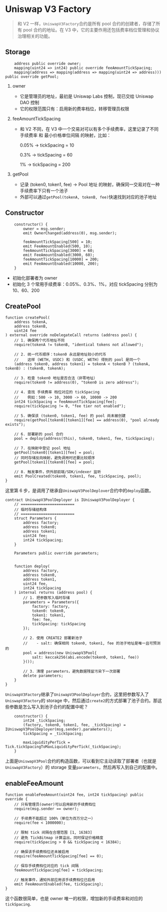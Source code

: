 # Uniswap V3 Factory

> 和 V2 一样，`UniswapV3Factory`合约是所有 pool 合约的创建者，存储了所有 pool 合约的地址。在 V3 中，它的主要作用还包括费率档位管理和协议治理相关的功能。

## Storage

```solidity
    address public override owner;
    mapping(uint24 => int24) public override feeAmountTickSpacing;
    mapping(address => mapping(address => mapping(uint24 => address))) public override getPool;
```

1. owner

   - 它是管理员的地址，最初是 Uniswap Labs 控制，现已交给 Uniswap DAO 控制
   - 它的权限范围只有：启用新的费率档位，转移管理员权限

2. feeAmountTickSpacing

   - 和 V2 不同，在 V3 中一个交易对可以有多个手续费率，这里记录了不同手续费率 和 最小价格单位间隔 的映射，比如：

     0.05% → tickSpacing = 10

     0.3% → tickSpacing = 60

     1% → tickSpacing = 200

3. getPool

   - 记录 (token0, token1, fee) → Pool 地址 的映射，确保同一交易对在一种手续费率下只有一个池子
   - 外部可以通过`getPool(tokenA, tokenB, fee)`快速找到对应的池子地址

## Constructor

```solidity
    constructor() {
        owner = msg.sender;
        emit OwnerChanged(address(0), msg.sender);

        feeAmountTickSpacing[500] = 10;
        emit FeeAmountEnabled(500, 10);
        feeAmountTickSpacing[3000] = 60;
        emit FeeAmountEnabled(3000, 60);
        feeAmountTickSpacing[10000] = 200;
        emit FeeAmountEnabled(10000, 200);
    }
```

- 初始化部署者为 owner
- 初始化 3 个常用手续费率：0.05%、0.3%、1%，对应 tickSpacing 分别为 10、60、200

## CreatePool

```solidity
function createPool(
    address tokenA,
    address tokenB,
    uint24 fee
) external override noDelegateCall returns (address pool) {
    // 1. 确保两个代币地址不同
    require(tokenA != tokenB, "identical tokens not allowed");

    // 2. 统一代币顺序：token0 永远是地址较小的代币
    //    这样 (WETH, USDC) 和 (USDC, WETH) 得到的 pool 是同一个
    (address token0, address token1) = tokenA < tokenB ? (tokenA, tokenB) : (tokenB, tokenA);

    // 3. 检查 token0 地址是否合法（非零地址）
    require(token0 != address(0), "token0 is zero address");

    // 4. 查找 手续费率 档位对应的 tickSpacing
    //    例如：500 -> 10, 3000 -> 60, 10000 -> 200
    int24 tickSpacing = feeAmountTickSpacing[fee];
    require(tickSpacing != 0, "fee tier not enabled");

    // 5. 确保该 (token0, token1, fee) 的 pool 尚未被创建
    require(getPool[token0][token1][fee] == address(0), "pool already exists");

    // 6. 部署新的 pool 合约
    pool = deploy(address(this), token0, token1, fee, tickSpacing);

    // 7. 在映射中登记 pool 地址
    getPool[token0][token1][fee] = pool;
    // 同时存储反向映射，避免调用时还要比较顺序
    getPool[token1][token0][fee] = pool;

    // 8. 触发事件，供外部前端/SDK/indexer 监听
    emit PoolCreated(token0, token1, fee, tickSpacing, pool);
}
```

这里第 6 步，是调用了继承自`UniswapV3PoolDeplover`合约中的`deploy`函数。

```solidity
contract UniswapV3PoolDeployer is IUniswapV3PoolDeployer {
    // ========================
    // 临时存储结构体
    // ========================
    struct Parameters {
        address factory;
        address token0;
        address token1;
        uint24 fee;
        int24 tickSpacing;
    }

    Parameters public override parameters;


    function deploy(
        address factory,
        address token0,
        address token1,
        uint24 fee,
        int24 tickSpacing
    ) internal returns (address pool) {
        // 1. 把参数写入临时存储
        parameters = Parameters({
            factory: factory,
            token0: token0,
            token1: token1,
            fee: fee,
            tickSpacing: tickSpacing
        });

        // 2. 使用 CREATE2 部署新池子
        //    - salt: 确保相同 token0, token1, fee 的池子地址是唯一且可预测的
        pool = address(new UniswapV3Pool{
            salt: keccak256(abi.encode(token0, token1, fee))
        }());

        // 3. 清理 parameters，避免数据残留污染下一次部署
        delete parameters;
    }
}
```

`UniswapV3Factory`继承了`UniswapV3PoolDeployer`合约，这里把参数写入了`UniswapV3Factory`的 storage 中，然后通过`create2`的方式部署了池子合约。那这些参数是怎么写入到池子合约的配置中呢？

```solidity
    constructor() {
        int24 _tickSpacing;
        (factory, token0, token1, fee, _tickSpacing) = IUniswapV3PoolDeployer(msg.sender).parameters();
        tickSpacing = _tickSpacing;

        maxLiquidityPerTick = Tick.tickSpacingToMaxLiquidityPerTick(_tickSpacing);
    }
```

上面是`UniswapV3Pool`合约的构造函数，可以看到它主动读取了部署者（也就是`UniswapV3Factory`）的 storage 变量`parameters`，然后再写入到自己的配置中。

## enableFeeAmount

```solidity
function enableFeeAmount(uint24 fee, int24 tickSpacing) public override {
    // 只有管理员(owner)可以启用新的手续费档位
    require(msg.sender == owner);

    // 手续费不能超过 100%（单位为百万分之一）
    require(fee < 1000000);

    // 限制 tick 间隔在合理范围 [1, 16383]
    // 避免 TickBitmap 计算溢出，同时保证价格精度
    require(tickSpacing > 0 && tickSpacing < 16384);

    // 确保该手续费档位还未被启用
    require(feeAmountTickSpacing[fee] == 0);

    // 保存手续费档位对应的 tick 间隔
    feeAmountTickSpacing[fee] = tickSpacing;

    // 触发事件，通知外部应用该手续费档位已启用
    emit FeeAmountEnabled(fee, tickSpacing);
}
```

这个函数很简单，也是 owner 唯一的权限，增加新的手续费率和对应的 `tickSpacing`.
